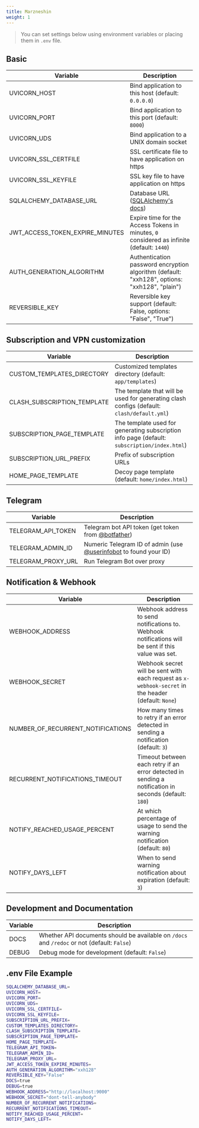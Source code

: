 ```yaml
---
title: Marzneshin
weight: 1
---
```


> You can set settings below using environment variables or placing them in `.env` file.

## Basic

| Variable                        | Description                                                                                           |
| ------------------------------- | ----------------------------------------------------------------------------------------------------- |
| UVICORN_HOST                    | Bind application to this host (default: `0.0.0.0`)                                                    |
| UVICORN_PORT                    | Bind application to this port (default: `8000`)                                                       |
| UVICORN_UDS                     | Bind application to a UNIX domain socket                                                              |
| UVICORN_SSL_CERTFILE            | SSL certificate file to have application on https                                                     |
| UVICORN_SSL_KEYFILE             | SSL key file to have application on https                                                             |
| SQLALCHEMY_DATABASE_URL         | Database URL ([SQLAlchemy's docs](https://docs.sqlalchemy.org/en/20/core/engines.html#database-urls)) |
| JWT_ACCESS_TOKEN_EXPIRE_MINUTES | Expire time for the Access Tokens in minutes, `0` considered as infinite (default: `1440`)            |
| AUTH_GENERATION_ALGORITHM       | Authentication password encryption algorithm (default: "xxh128", options: "xxh128", "plain")          |
| REVERSIBLE_KEY                  | Reversible key support (default: False, options: "False", "True")                                     |

## Subscription and VPN customization

| Variable                    | Description                                                                                  |
| --------------------------- | -------------------------------------------------------------------------------------------- |
| CUSTOM_TEMPLATES_DIRECTORY  | Customized templates directory (default: `app/templates`)                                    |
| CLASH_SUBSCRIPTION_TEMPLATE | The template that will be used for generating clash configs (default: `clash/default.yml`)   |
| SUBSCRIPTION_PAGE_TEMPLATE  | The template used for generating subscription info page (default: `subscription/index.html`) |
| SUBSCRIPTION_URL_PREFIX     | Prefix of subscription URLs                                                                  |
| HOME_PAGE_TEMPLATE          | Decoy page template (default: `home/index.html`)                                             |

## Telegram

| Variable           | Description                                                                                  |
| ------------------ | -------------------------------------------------------------------------------------------- |
| TELEGRAM_API_TOKEN | Telegram bot API token (get token from [@botfather](https://t.me/botfather))                 |
| TELEGRAM_ADMIN_ID  | Numeric Telegram ID of admin (use [@userinfobot](https://t.me/userinfobot) to found your ID) |
| TELEGRAM_PROXY_URL | Run Telegram Bot over proxy                                                                  |

## Notification & Webhook

| Variable                          | Description                                                                                           |
| --------------------------------- | ----------------------------------------------------------------------------------------------------- |
| WEBHOOK_ADDRESS                   | Webhook address to send notifications to. Webhook notifications will be sent if this value was set.   |
| WEBHOOK_SECRET                    | Webhook secret will be sent with each request as `x-webhook-secret` in the header (default: `None`)   |
| NUMBER_OF_RECURRENT_NOTIFICATIONS | How many times to retry if an error detected in sending a notification (default: `3`)                 |
| RECURRENT_NOTIFICATIONS_TIMEOUT   | Timeout between each retry if an error detected in sending a notification in seconds (default: `180`) |
| NOTIFY_REACHED_USAGE_PERCENT      | At which percentage of usage to send the warning notification (default: `80`)                         |
| NOTIFY_DAYS_LEFT                  | When to send warning notification about expiration (default: `3`)                                     |

## Development and Documentation

| Variable | Description                                                                                 |
| -------- | ------------------------------------------------------------------------------------------- |
| DOCS     | Whether API documents should be available on `/docs` and `/redoc` or not (default: `False`) |
| DEBUG    | Debug mode for development (default: `False`)                                               |

## .env File Example

```sh
SQLALCHEMY_DATABASE_URL=
UVICORN_HOST=
UVICORN_PORT=
UVICORN_UDS=
UVICORN_SSL_CERTFILE=
UVICORN_SSL_KEYFILE=
SUBSCRIPTION_URL_PREFIX=
CUSTOM_TEMPLATES_DIRECTORY=
CLASH_SUBSCRIPTION_TEMPLATE=
SUBSCRIPTION_PAGE_TEMPLATE=
HOME_PAGE_TEMPLATE=
TELEGRAM_API_TOKEN=
TELEGRAM_ADMIN_ID=
TELEGRAM_PROXY_URL=
JWT_ACCESS_TOKEN_EXPIRE_MINUTES=
AUTH_GENERATION_ALGORITHM="xxh128"
REVERSIBLE_KEY="False"
DOCS=true
DEBUG=true
WEBHOOK_ADDRESS="http://localhost:9000"
WEBHOOK_SECRET="dont-tell-anybody"
NUMBER_OF_RECURRENT_NOTIFICATIONS=
RECURRENT_NOTIFICATIONS_TIMEOUT=
NOTIFY_REACHED_USAGE_PERCENT=
NOTIFY_DAYS_LEFT=
```
